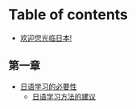 # Table of contents

* [欢迎您光临日本!](README.md)

## 第一章

* [日语学习的必要性](di-yi-zhang/ri-yu-xue-xi-de-bi-yao-xing/README.md)
  * [日语学习方法的建议](di-yi-zhang/ri-yu-xue-xi-de-bi-yao-xing/ri-yu-xue-xi-fang-fa-de-jian-yi.md)
